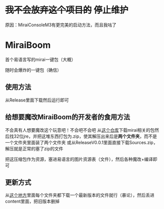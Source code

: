 # ~~我不会放弃这个项目的~~ 停止维护
原因：MiraiConsoleM3有更完美的启动方法，而且我咕了

# MiraiBoom

首个易语言写的mirai一键包（大概）

随时会爆炸的一键包（确信）

## 使用方法
从Release里面下载然后运行即可

## 给想要魔改MiraiBoom的开发者的食用方法
不会真有人想要魔改这个玩意吧！不会吧不会吧
从[这个仓库](https://github.com/MizunaNako/mirai-console-starter/tree/master/lib/)下载mirai相关的包然后找32位jre，并把这堆东西打包为.zip，使其解压出来后是**两个文件夹**，而不是一个文件夹里面装了两个文件夹
或从ReleaseV0.0.1里面直接下载Sources.zip，解压就是正常的塞了zip的文件

把这压缩包作为资源，塞进易语言的图片资源表（文件），然后各种魔改+编译即可

## 更新方式
从[这个地方](https://github.com/project-mirai/mirai-repo/tree/master/shadow/)里面每个文件夹都下载一个最新版本的文件就行（暴论），然后丢进content里面，把旧版本删掉
